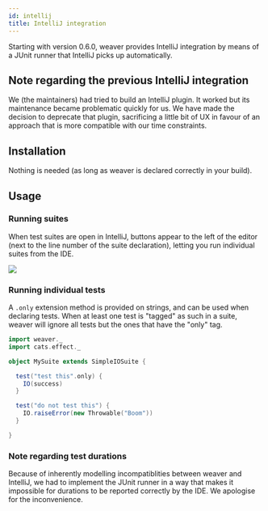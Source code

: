 ```yaml
---
id: intellij
title: IntelliJ integration
---
```


Starting with version 0.6.0, weaver provides IntelliJ integration by means of a JUnit runner that IntelliJ picks up automatically.

## Note regarding the previous IntelliJ integration

We (the maintainers) had tried to build an IntelliJ plugin. It worked but its maintenance became problematic quickly for us. We have made the decision to deprecate that plugin, sacrificing a little bit of UX in favour of an approach that is more compatible with our time constraints.

## Installation

Nothing is needed (as long as weaver is declared correctly in your build).

## Usage

### Running suites

When test suites are open in IntelliJ, buttons appear to the left of the editor (next to the line number of the suite declaration), letting you run individual suites from the IDE.

![](../img/intellij_usage.png)

### Running individual tests

A `.only` extension method is provided on strings, and can be used when declaring tests. When at least one test is "tagged" as such in a suite, weaver will ignore all tests but the ones that have the "only" tag.

```scala mdoc  
import weaver._
import cats.effect._

object MySuite extends SimpleIOSuite {

  test("test this".only) {
    IO(success)
  }

  test("do not test this") {
    IO.raiseError(new Throwable("Boom"))
  }

}
```

### Note regarding test durations

Because of inherently modelling incompatiblities between weaver and IntelliJ, we had to implement the JUnit runner in a way that makes it impossible for durations to be reported correctly by the IDE. We apologise for the inconvenience.
